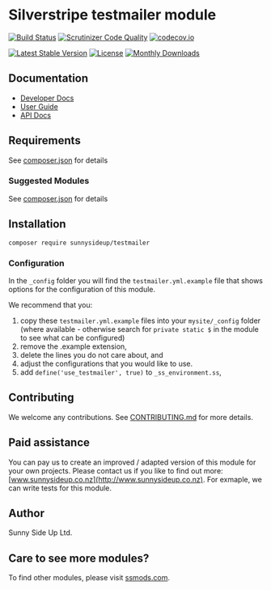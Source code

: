 # Silverstripe testmailer module
[![Build Status](https://travis-ci.org/sunnysideup/silverstripe-testmailer.svg?branch=master)](https://travis-ci.org/sunnysideup/silverstripe-testmailer)
[![Scrutinizer Code Quality](https://scrutinizer-ci.com/g/sunnysideup/silverstripe-testmailer/badges/quality-score.png?b=master)](https://scrutinizer-ci.com/g/sunnysideup/silverstripe-testmailer/?branch=master)
[![codecov.io](https://codecov.io/github/sunnysideup/silverstripe-testmailer/coverage.svg?branch=master)](https://codecov.io/github/sunnysideup/silverstripe-testmailer?branch=master)

[![Latest Stable Version](https://poser.pugx.org/sunnysideup/testmailer/version)](https://packagist.org/packages/sunnysideup/testmailer)
[![License](https://poser.pugx.org/sunnysideup/testmailer/license)](https://packagist.org/packages/sunnysideup/testmailer)
[![Monthly Downloads](https://poser.pugx.org/sunnysideup/testmailer/d/monthly)](https://packagist.org/packages/sunnysideup/testmailer)


## Documentation



 * [Developer Docs](docs/en/INDEX.md)
 * [User Guide](docs/en/userguide.md)
 * [API Docs](http://docs.ssmods.com/sunnysideup/testmailer/classes.xhtml)


## Requirements



See [composer.json](composer.json) for details


### Suggested Modules



See [composer.json](composer.json) for details


## Installation


```
composer require sunnysideup/testmailer
```

### Configuration



In the `_config` folder you will find the `testmailer.yml.example`
file that shows options for the configuration of this module.

We recommend that you:

  1. copy these `testmailer.yml.example` files into your
`mysite/_config` folder (where available - otherwise search for `private static $` in the module to see what can be configured)
  2. remove the .example extension,
  3. delete the lines you do not care about, and
  4. adjust the configurations that you would like to use.
  5. add `define('use_testmailer', true)` to `_ss_environment.ss`,  


## Contributing



We welcome any contributions. See [CONTRIBUTING.md](CONTRIBUTING.md) for more details.

## Paid assistance



You can pay us to create an improved / adapted version of this module for your own projects.  Please contact us if you like to find out more: [www.sunnysideup.co.nz](http://www.sunnysideup.co.nz).  For exmaple, we can write tests for this module.  

## Author



Sunny Side Up Ltd.


## Care to see more modules?

To find other modules, please visit [ssmods.com](http://ssmods.com/).
